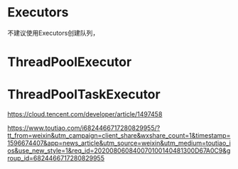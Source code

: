 # Executors

不建议使用Executors创建队列，

# ThreadPoolExecutor


# ThreadPoolTaskExecutor

https://cloud.tencent.com/developer/article/1497458

https://www.toutiao.com/i6824466717280829955/?tt_from=weixin&utm_campaign=client_share&wxshare_count=1&timestamp=1596674407&app=news_article&utm_source=weixin&utm_medium=toutiao_ios&use_new_style=1&req_id=202008060840070100140481300D67A0C9&group_id=6824466717280829955